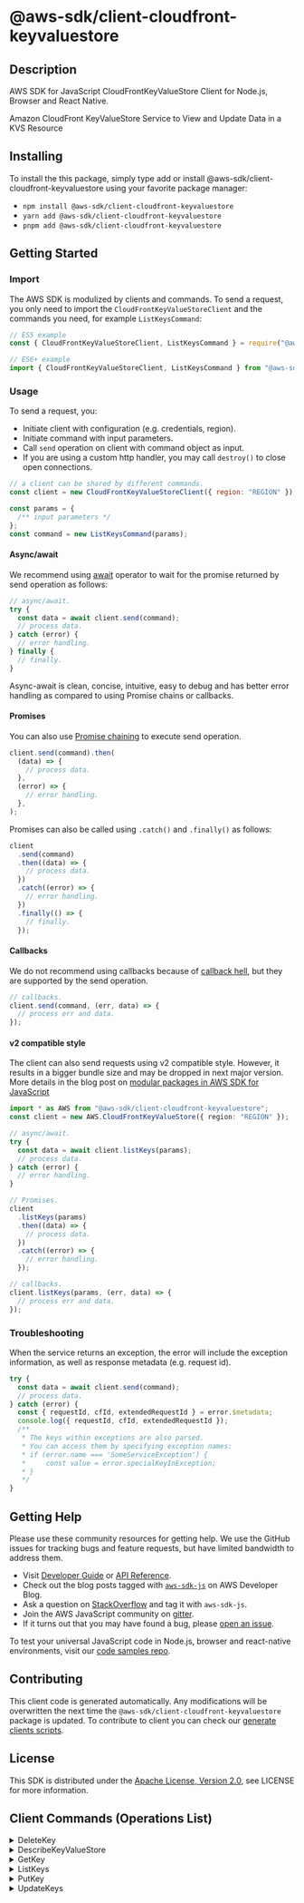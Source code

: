 <!-- generated file, do not edit directly -->

# @aws-sdk/client-cloudfront-keyvaluestore

## Description

AWS SDK for JavaScript CloudFrontKeyValueStore Client for Node.js, Browser and React Native.

<p>Amazon CloudFront KeyValueStore Service to View and Update Data in a KVS Resource</p>

## Installing

To install the this package, simply type add or install @aws-sdk/client-cloudfront-keyvaluestore
using your favorite package manager:

- `npm install @aws-sdk/client-cloudfront-keyvaluestore`
- `yarn add @aws-sdk/client-cloudfront-keyvaluestore`
- `pnpm add @aws-sdk/client-cloudfront-keyvaluestore`

## Getting Started

### Import

The AWS SDK is modulized by clients and commands.
To send a request, you only need to import the `CloudFrontKeyValueStoreClient` and
the commands you need, for example `ListKeysCommand`:

```js
// ES5 example
const { CloudFrontKeyValueStoreClient, ListKeysCommand } = require("@aws-sdk/client-cloudfront-keyvaluestore");
```

```ts
// ES6+ example
import { CloudFrontKeyValueStoreClient, ListKeysCommand } from "@aws-sdk/client-cloudfront-keyvaluestore";
```

### Usage

To send a request, you:

- Initiate client with configuration (e.g. credentials, region).
- Initiate command with input parameters.
- Call `send` operation on client with command object as input.
- If you are using a custom http handler, you may call `destroy()` to close open connections.

```js
// a client can be shared by different commands.
const client = new CloudFrontKeyValueStoreClient({ region: "REGION" });

const params = {
  /** input parameters */
};
const command = new ListKeysCommand(params);
```

#### Async/await

We recommend using [await](https://developer.mozilla.org/en-US/docs/Web/JavaScript/Reference/Operators/await)
operator to wait for the promise returned by send operation as follows:

```js
// async/await.
try {
  const data = await client.send(command);
  // process data.
} catch (error) {
  // error handling.
} finally {
  // finally.
}
```

Async-await is clean, concise, intuitive, easy to debug and has better error handling
as compared to using Promise chains or callbacks.

#### Promises

You can also use [Promise chaining](https://developer.mozilla.org/en-US/docs/Web/JavaScript/Guide/Using_promises#chaining)
to execute send operation.

```js
client.send(command).then(
  (data) => {
    // process data.
  },
  (error) => {
    // error handling.
  },
);
```

Promises can also be called using `.catch()` and `.finally()` as follows:

```js
client
  .send(command)
  .then((data) => {
    // process data.
  })
  .catch((error) => {
    // error handling.
  })
  .finally(() => {
    // finally.
  });
```

#### Callbacks

We do not recommend using callbacks because of [callback hell](http://callbackhell.com/),
but they are supported by the send operation.

```js
// callbacks.
client.send(command, (err, data) => {
  // process err and data.
});
```

#### v2 compatible style

The client can also send requests using v2 compatible style.
However, it results in a bigger bundle size and may be dropped in next major version. More details in the blog post
on [modular packages in AWS SDK for JavaScript](https://aws.amazon.com/blogs/developer/modular-packages-in-aws-sdk-for-javascript/)

```ts
import * as AWS from "@aws-sdk/client-cloudfront-keyvaluestore";
const client = new AWS.CloudFrontKeyValueStore({ region: "REGION" });

// async/await.
try {
  const data = await client.listKeys(params);
  // process data.
} catch (error) {
  // error handling.
}

// Promises.
client
  .listKeys(params)
  .then((data) => {
    // process data.
  })
  .catch((error) => {
    // error handling.
  });

// callbacks.
client.listKeys(params, (err, data) => {
  // process err and data.
});
```

### Troubleshooting

When the service returns an exception, the error will include the exception information,
as well as response metadata (e.g. request id).

```js
try {
  const data = await client.send(command);
  // process data.
} catch (error) {
  const { requestId, cfId, extendedRequestId } = error.$metadata;
  console.log({ requestId, cfId, extendedRequestId });
  /**
   * The keys within exceptions are also parsed.
   * You can access them by specifying exception names:
   * if (error.name === 'SomeServiceException') {
   *     const value = error.specialKeyInException;
   * }
   */
}
```

## Getting Help

Please use these community resources for getting help.
We use the GitHub issues for tracking bugs and feature requests, but have limited bandwidth to address them.

- Visit [Developer Guide](https://docs.aws.amazon.com/sdk-for-javascript/v3/developer-guide/welcome.html)
  or [API Reference](https://docs.aws.amazon.com/AWSJavaScriptSDK/v3/latest/index.html).
- Check out the blog posts tagged with [`aws-sdk-js`](https://aws.amazon.com/blogs/developer/tag/aws-sdk-js/)
  on AWS Developer Blog.
- Ask a question on [StackOverflow](https://stackoverflow.com/questions/tagged/aws-sdk-js) and tag it with `aws-sdk-js`.
- Join the AWS JavaScript community on [gitter](https://gitter.im/aws/aws-sdk-js-v3).
- If it turns out that you may have found a bug, please [open an issue](https://github.com/aws/aws-sdk-js-v3/issues/new/choose).

To test your universal JavaScript code in Node.js, browser and react-native environments,
visit our [code samples repo](https://github.com/aws-samples/aws-sdk-js-tests).

## Contributing

This client code is generated automatically. Any modifications will be overwritten the next time the `@aws-sdk/client-cloudfront-keyvaluestore` package is updated.
To contribute to client you can check our [generate clients scripts](https://github.com/aws/aws-sdk-js-v3/tree/main/scripts/generate-clients).

## License

This SDK is distributed under the
[Apache License, Version 2.0](http://www.apache.org/licenses/LICENSE-2.0),
see LICENSE for more information.

## Client Commands (Operations List)

<details>
<summary>
DeleteKey
</summary>

[Command API Reference](https://docs.aws.amazon.com/AWSJavaScriptSDK/v3/latest/client/cloudfront-keyvaluestore/command/DeleteKeyCommand/) / [Input](https://docs.aws.amazon.com/AWSJavaScriptSDK/v3/latest/Package/-aws-sdk-client-cloudfront-keyvaluestore/Interface/DeleteKeyCommandInput/) / [Output](https://docs.aws.amazon.com/AWSJavaScriptSDK/v3/latest/Package/-aws-sdk-client-cloudfront-keyvaluestore/Interface/DeleteKeyCommandOutput/)

</details>
<details>
<summary>
DescribeKeyValueStore
</summary>

[Command API Reference](https://docs.aws.amazon.com/AWSJavaScriptSDK/v3/latest/client/cloudfront-keyvaluestore/command/DescribeKeyValueStoreCommand/) / [Input](https://docs.aws.amazon.com/AWSJavaScriptSDK/v3/latest/Package/-aws-sdk-client-cloudfront-keyvaluestore/Interface/DescribeKeyValueStoreCommandInput/) / [Output](https://docs.aws.amazon.com/AWSJavaScriptSDK/v3/latest/Package/-aws-sdk-client-cloudfront-keyvaluestore/Interface/DescribeKeyValueStoreCommandOutput/)

</details>
<details>
<summary>
GetKey
</summary>

[Command API Reference](https://docs.aws.amazon.com/AWSJavaScriptSDK/v3/latest/client/cloudfront-keyvaluestore/command/GetKeyCommand/) / [Input](https://docs.aws.amazon.com/AWSJavaScriptSDK/v3/latest/Package/-aws-sdk-client-cloudfront-keyvaluestore/Interface/GetKeyCommandInput/) / [Output](https://docs.aws.amazon.com/AWSJavaScriptSDK/v3/latest/Package/-aws-sdk-client-cloudfront-keyvaluestore/Interface/GetKeyCommandOutput/)

</details>
<details>
<summary>
ListKeys
</summary>

[Command API Reference](https://docs.aws.amazon.com/AWSJavaScriptSDK/v3/latest/client/cloudfront-keyvaluestore/command/ListKeysCommand/) / [Input](https://docs.aws.amazon.com/AWSJavaScriptSDK/v3/latest/Package/-aws-sdk-client-cloudfront-keyvaluestore/Interface/ListKeysCommandInput/) / [Output](https://docs.aws.amazon.com/AWSJavaScriptSDK/v3/latest/Package/-aws-sdk-client-cloudfront-keyvaluestore/Interface/ListKeysCommandOutput/)

</details>
<details>
<summary>
PutKey
</summary>

[Command API Reference](https://docs.aws.amazon.com/AWSJavaScriptSDK/v3/latest/client/cloudfront-keyvaluestore/command/PutKeyCommand/) / [Input](https://docs.aws.amazon.com/AWSJavaScriptSDK/v3/latest/Package/-aws-sdk-client-cloudfront-keyvaluestore/Interface/PutKeyCommandInput/) / [Output](https://docs.aws.amazon.com/AWSJavaScriptSDK/v3/latest/Package/-aws-sdk-client-cloudfront-keyvaluestore/Interface/PutKeyCommandOutput/)

</details>
<details>
<summary>
UpdateKeys
</summary>

[Command API Reference](https://docs.aws.amazon.com/AWSJavaScriptSDK/v3/latest/client/cloudfront-keyvaluestore/command/UpdateKeysCommand/) / [Input](https://docs.aws.amazon.com/AWSJavaScriptSDK/v3/latest/Package/-aws-sdk-client-cloudfront-keyvaluestore/Interface/UpdateKeysCommandInput/) / [Output](https://docs.aws.amazon.com/AWSJavaScriptSDK/v3/latest/Package/-aws-sdk-client-cloudfront-keyvaluestore/Interface/UpdateKeysCommandOutput/)

</details>
